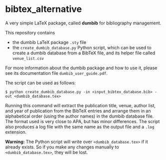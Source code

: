 # bibtex_alternative

A very simple LaTeX package, called **dumbib** for bibliography management.

This repository contains
- the dumbib LaTeX package ``.sty`` file
- the ``create_dumbib_database.py`` Python script, which can be used to create a dumbib database from a BibTeX file, and its helper file called ``venue_list.csv``

For more information about the dumbib package and how to use it, please see its documentation file ``dumbib_user_guide.pdf``.

The script can be used as follows:

``$ python create_dumbib_database.py -in <input_bibtex_database.bib> -out <dumbib_database.tex>``

Running this command will extract the publication title, venue, author list, and year of publication from the BibTeX entries and arrange them in an alphabetical order (using the author names) in the dumbib database file. The format used is very close to APA, but has minor differences. The script also produces a log file with the same name as the output file and a ``.log`` extension.

**Warning:** The Python script will write over ``<dumbib_database.tex>`` if it already exists. So if you make any changes manually to ``<dumbib_database.tex>``, they will be lost.
